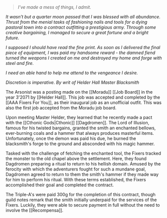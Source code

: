 >_I’ve made a mess of things, I admit._
>
_It wasn’t but a quarter moon passed that I was blessed with all abundance. Thrust from the menial tasks of fashioning nails and tools for a dying pastoral town into a contract outfitting a prestigious army. Through some creative bargaining, I managed to secure a great fortune and a bright future._
>
_I supposed I should have read the fine print. As soon as I delivered the final piece of equipment, I was paid my handsome reward - the damned fiend turned the weapons I created on me and destroyed my home and forge with steel and fire._
>
_I need an able hand to help me attend to the vengeance I desire._ 
>
_Discretion is imperative._
_By writ of Helder Hall_
_Master Blacksmith_

The Arsonist was a posting made on the [[Moradu]] [[Job Board]] in the year 3'2071 by [[Helder Hall]]. This job was accepted and completed by the [[AAA Fixers For You]], as their inaugural job as an unofficial outfit. This was also the first job accepted from the Moradu job board.

Upon meeting Master Helder, they learned that he recently made a pact with the [[Cthonic Gods|Cthonic]] [[Dagdromen]]. The Lord of Illusion, famous for his twisted bargains, granted the smith an enchanted bellows, ever-burning coals and a hammer that always produces masterful items. Unfortunately, once the demon was paid his due, he burned the blacksmith's forge to the ground and absconded with his magic hammer.

Tasked with the challenge of fetching the enchanted tool, the Fixers tracked the monster to the old chapel above the settlement. Here, they found Dagdromen preparing a ritual to return to his hellish domain. Amused by the ferocity with which the adventurers fought for such a mundane goal, Dagdromen agreed to return to them the smith's hammer if they made way for him to perform his ritual. With these terms established, the Fixers accomplished their goal and completed the contract.

The Triple-A's were paid 300g for the completion of this contract, though guild notes remark that the smith initially underpaid for the services of the Fixers. Luckily, they were able to secure payment in full without the need to involve the [[Recompensa]]. 
